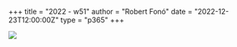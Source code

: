 +++
title = "2022 - w51"
author = "Robert Fonó"
date = "2022-12-23T12:00:00Z"
type = "p365"
+++

![](2022-w51.jpeg)
